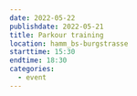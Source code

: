 ```yaml
---
date: 2022-05-22
publishdate: 2022-05-21
title: Parkour training
location: hamm_bs-burgstrasse
starttime: 15:30
endtime: 18:30
categories:
  - event
---
```

